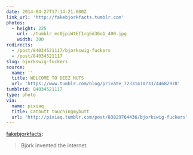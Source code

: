 ```yaml
---
date: 2014-04-27T17:14:21.000Z
link_url: 'http://fakebjorkfacts.tumblr.com'
photos:
  - height: 225
    url: ./tumblr_mc0jpiWtEf1rg6d36o1_400.jpg
    width: 300
redirects:
  - /post/84034521117/bjorkswig-fuckers
  - /post/84034521117
slug: bjorkswig-fuckers
source:
  name: ''
  title: WELCOME TO DEEZ NUTS
  url: 'https://www.tumblr.com/blog/private_72331410?33744682978'
tumblrid: 84034521117
type: photo
via:
  name: pixiaq
  title: Catbutt touchingmybutt
  url: 'http://pixiaq.tumblr.com/post/83829764436/bjorkswig-fuckers'
---
```

<p><a class="tumblr_blog" href="http://fakebjorkfacts.tumblr.com/post/33744682978/bjorkswig-fuckers">fakebjorkfacts</a>:</p>
<blockquote>
<p>Bjork invented the internet. </p>
</blockquote>
